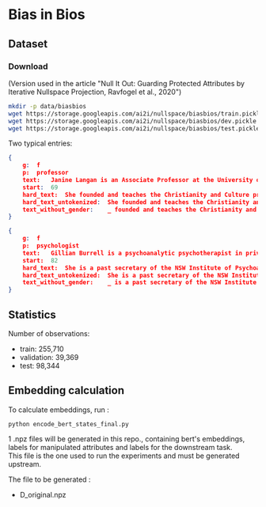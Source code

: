 # Bias in Bios

## Dataset

### Download 

(Version used in the article "Null It Out: Guarding Protected Attributes by Iterative Nullspace Projection, Ravfogel et al., 2020")
```bash
mkdir -p data/biasbios
wget https://storage.googleapis.com/ai2i/nullspace/biasbios/train.pickle -P data/biasbios/
wget https://storage.googleapis.com/ai2i/nullspace/biasbios/dev.pickle -P data/biasbios/
wget https://storage.googleapis.com/ai2i/nullspace/biasbios/test.pickle -P data/biasbios/
```


Two typical entries:

```json
{
	g:	f
	p:	professor
	text:	Janine Langan is an Associate Professor at the University of Toronto. She founded and teaches the Christianity and Culture program. Janine has written and lectured extensively on art, the family, the media, and the problems of Catholic education.
	start:	69
	hard_text:	She founded and teaches the Christianity and Culture program . Janine has written and lectured extensively on art , the family , the media , and the problems of Catholic education .
	hard_text_untokenized:	She founded and teaches the Christianity and Culture program. Janine has written and lectured extensively on art, the family, the media, and the problems of Catholic education.
	text_without_gender:	_ founded and teaches the Christianity and Culture program. _ has written and lectured extensively on art, the family, the media, and the problems of Catholic education.
}

{
	g:	f
	p:	psychologist
	text:	Gillian Burrell is a psychoanalytic psychotherapist in private practice in Sydney. She is a past secretary of the NSW Institute of Psychoanalyic Psychotherapy. Before that she worked with Relationships Australia as a family and relationship therapist.
	start:	82
	hard_text:	She is a past secretary of the NSW Institute of Psychoanalyic Psychotherapy . Before that she worked with Relationships Australia as a family and relationship therapist .
	hard_text_untokenized:	She is a past secretary of the NSW Institute of Psychoanalyic Psychotherapy. Before that she worked with Relationships Australia as a family and relationship therapist.
	text_without_gender:	_ is a past secretary of the NSW Institute of Psychoanalyic Psychotherapy. Before that _ worked with Relationships Australia as a family and relationship therapist.
}
```


## Statistics

Number of observations:
- train: 255,710
- validation: 39,369
- test: 98,344

## Embedding calculation

To calculate embeddings, run :

```
python encode_bert_states_final.py
```
1 .npz files will be generated in this repo., containing bert's embeddings, labels for manipulated attributes and labels for the downstream task. \
This file is the one used to run the experiments and must be generated upstream. 

The file to be generated : 
- D_original.npz 
